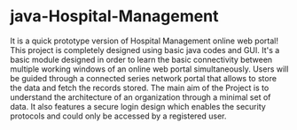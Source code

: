 # java-Hospital-Management
It is a quick prototype version of Hospital Management online web portal!
This project is completely designed using basic java codes and GUI.
It's a basic module designed in order to learn the basic connectivity between multiple working windows of an online web portal simultaneously.
Users will be guided through a connected series network portal that allows to store the data and fetch the records stored.
The main aim of the Project is to understand the architecture of an organization through a minimal set of data.
It also features a secure login design which enables the security protocols and could only be accessed by a registered user.
